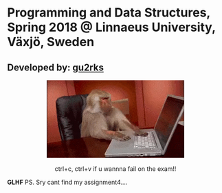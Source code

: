 # Programming and Data Structures, Spring 2018 @ Linnaeus University, Växjö, Sweden 
## Developed by: [gu2rks](https://github.com/gu2rks)


<p align="center">
<img src="https://github.com/gu2rks/1DV506/blob/LAB2/coding.gif">


<center>ctrl+c, ctrl+v if u wannna fail on the exam!!</center>
</p>

**GLHF**
PS. Sry cant find my assignment4....
